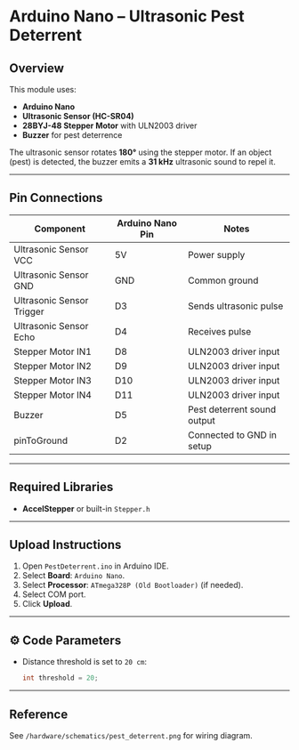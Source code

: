 # Arduino Nano – Ultrasonic Pest Deterrent

## Overview
This module uses:
- **Arduino Nano**
- **Ultrasonic Sensor (HC-SR04)**
- **28BYJ-48 Stepper Motor** with ULN2003 driver
- **Buzzer** for pest deterrence

The ultrasonic sensor rotates **180°** using the stepper motor. If an object (pest) is detected, the buzzer emits a **31 kHz** ultrasonic sound to repel it.

---

## Pin Connections

| Component               | Arduino Nano Pin | Notes                                |
|-------------------------|------------------|--------------------------------------|
| Ultrasonic Sensor VCC   | 5V               | Power supply                         |
| Ultrasonic Sensor GND   | GND              | Common ground                        |
| Ultrasonic Sensor Trigger| D3               | Sends ultrasonic pulse               |
| Ultrasonic Sensor Echo  | D4               | Receives pulse                       |
| Stepper Motor IN1       | D8               | ULN2003 driver input                  |
| Stepper Motor IN2       | D9               | ULN2003 driver input                  |
| Stepper Motor IN3       | D10              | ULN2003 driver input                  |
| Stepper Motor IN4       | D11              | ULN2003 driver input                  |
| Buzzer                  | D5               | Pest deterrent sound output           |
| pinToGround             | D2               | Connected to GND in setup             |

---

## Required Libraries
- **AccelStepper** or built-in `Stepper.h`

---

## Upload Instructions
1. Open `PestDeterrent.ino` in Arduino IDE.
2. Select **Board**: `Arduino Nano`.
3. Select **Processor**: `ATmega328P (Old Bootloader)` (if needed).
4. Select COM port.
5. Click **Upload**.

---

## ⚙️ Code Parameters
- Distance threshold is set to `20 cm`:
  ```cpp
  int threshold = 20;

---

## Reference
See `/hardware/schematics/pest_deterrent.png` for wiring diagram.